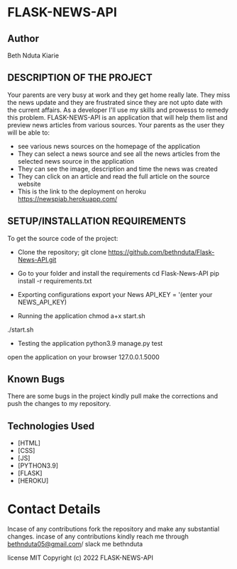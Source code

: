 # FLASK-NEWS-API
## Author
Beth Nduta Kiarie

## DESCRIPTION OF THE PROJECT
Your parents are very busy at work and they get home really late. They miss the news update and they are frustrated since they are not upto date with the current affairs. As a developer I'll use my skills and prowesss to remedy this problem. FLASK-NEWS-API is an application that will help them list and preview news articles from various sources.
Your parents as the user they will be able to:
* see various news sources on the homepage of the application
* They can select a news source and see all the news articles from the selected news source in the application
* They can see the image, description and time the news was created
* They can click on an article and read the full article on the source website
* This is the link to the deployment on heroku https://newspiab.herokuapp.com/

## SETUP/INSTALLATION REQUIREMENTS
To get the source code of the project:
* Clone the repository;
git clone https://github.com/bethnduta/Flask-News-API.git

* Go to your folder and install the requirements
cd Flask-News-API
pip install -r requirements.txt

* Exporting configurations
export your News API_KEY = '(enter your NEWS_API_KEY)

* Running the application
chmod a+x start.sh

./start.sh

* Testing the application
python3.9 manage.py test

open the application on your browser 127.0.0.1.5000

## Known Bugs
There are some bugs in the project kindly pull make the corrections and push the changes to my repository.

## Technologies Used
* [HTML]
* [CSS]
* [JS]
* [PYTHON3.9]
* [FLASK]
* [HEROKU]

# Contact Details
Incase of any contributions fork the repository and make any substantial changes. incase of any contributions kindly reach me through bethnduta05@gmail.com/ slack me bethnduta

license
MIT Copyright (c) 2022 FLASK-NEWS-API




   
